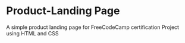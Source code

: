 # Product-Landing Page
 A simple product landing page for FreeCodeCamp certification Project using HTML and CSS
